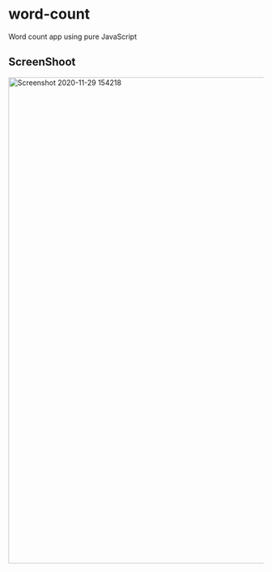 # word-count
Word count app using pure JavaScript
## ScreenShoot
<img width="960" alt="Screenshot 2020-11-29 154218" src="https://user-images.githubusercontent.com/72983747/100540892-b3813680-3259-11eb-907f-5db52cc968e5.png">
